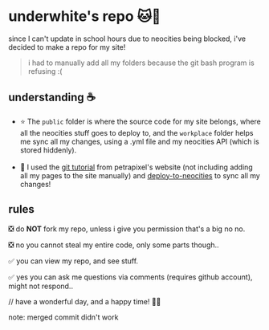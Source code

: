 # underwhite's repo 🐱📝
since I can't update in school hours due to neocities being blocked, i've decided to make a repo for my site!
> i had to manually add all my folders because the git bash program is refusing :(
## understanding ☕
- ⭐ The `public` folder is where the source code for my site belongs, where all the neocities stuff goes to deploy to, and the `workplace` folder helps me sync all my changes, using a .yml file and my neocities API (which is stored hiddenly). <br /><br />
- 📜 I used the [git tutorial](https://petrapixel.neocities.org/coding/git-tutorial) from petrapixel's website (not including adding all my pages to the site manually) and [deploy-to-neocities](https://github.com/bcomnes/deploy-to-neocities/) to sync all my changes!


## rules
❎ do **NOT** fork my repo, unless i give you permission that's a big no no.

❎ no you cannot steal my entire code, only some parts though..

✅ you can view my repo, and see stuff.

✅ yes you can ask me questions via comments (requires github account), might not respond..

// have a wonderful day, and a happy time! 💮🎂

note: merged commit didn't work
